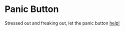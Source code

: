 # Panic Button

Stressed out and freaking out, let the panic button [help!](https://benkimo6i.github.io/panic_button/)